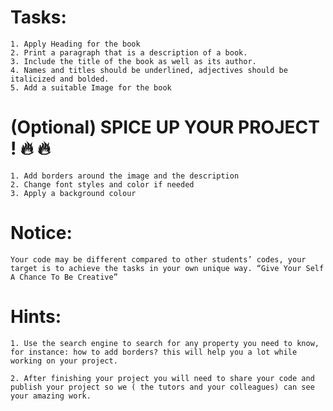 # Tasks:

    1. Apply Heading for the book
    2. Print a paragraph that is a description of a book.
    3. Include the title of the book as well as its author.
    4. Names and titles should be underlined, adjectives should be italicized and bolded.
    5. Add a suitable Image for the book

# (Optional) SPICE UP YOUR PROJECT ! :fire: :fire:

    1. Add borders around the image and the description
    2. Change font styles and color if needed
    3. Apply a background colour

# Notice:

    Your code may be different compared to other students’ codes, your target is to achieve the tasks in your own unique way. “Give Your Self A Chance To Be Creative”

# Hints:

    1. Use the search engine to search for any property you need to know, for instance: how to add borders? this will help you a lot while working on your project.

    2. After finishing your project you will need to share your code and publish your project so we ( the tutors and your colleagues) can see your amazing work.
